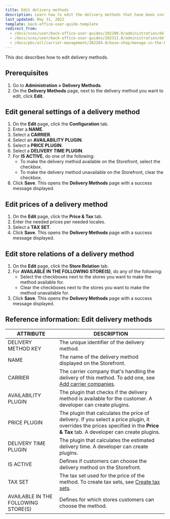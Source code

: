 ```yaml
---
title: Edit delivery methods
description: Learn how to edit the delivery methods that have been configured in Spryker Cloud Commerce OS Back Office
last_updated: May 31, 2022
template: back-office-user-guide-template
redirect_from:
  - /docs/scos/user/back-office-user-guides/202108.0/administration/delivery-methods/creating-and-managing-delivery-methods.html
  - /docs/scos/user/back-office-user-guides/202311.0/administration/delivery-methods/edit-delivery-methods.html
  - /docs/pbc/all/carrier-management/202204.0/base-shop/manage-in-the-back-office/edit-delivery-methods.html
---
```


This doc describes how to edit delivery methods.

## Prerequisites

1. Go to **Administration&nbsp;<span aria-label="and then">></span> Delivery Methods**.
2. On the **Delivery Methods** page, next to the delivery method you want to edit, click **Edit**.

## Edit general settings of a delivery method

1. On the **Edit** page, click the **Configuration** tab.
2. Enter a **NAME**.
3. Select a **CARRIER**.
4. Select an **AVAILABILITY PLUGIN**.
5. Select a **PRICE PLUGIN**.
6. Select a **DELIVERY TIME PLUGIN**.
7. For **IS ACTIVE**, do one of the following:
    - To make the delivery method available on the Storefront, select the checkbox.
    - To make the delivery method unavailable on the Storefront, clear the checkbox.
8. Click **Save**.
    This opens the **Delivery Methods** page with a success message displayed.

## Edit prices of a delivery method

1. On the **Edit** page, click the **Price & Tax** tab.
2. Enter the needed prices per needed locales.
3. Select a **TAX SET**.
4. Click **Save**.
    This opens the **Delivery Methods** page with a success message displayed.


## Edit store relations of a delivery method

1. On the **Edit** page, click the **Store Relation** tab.
2. For **AVAILABLE IN THE FOLLOWING STORE(S)**, do any of the following:
    - Select the checkboxes next to the stores you want to make the method available for.
    - Clear the checkboxes next to the stores you want to make the method unavailable for.
3. Click **Save**.
    This opens the **Delivery Methods** page with a success message displayed.

## Reference information: Edit delivery methods


| ATTRIBUTE | DESCRIPTION |
| --- | --- |
| DELIVERY METHOD KEY | The unique identifier of the delivery method. |
| NAME | The name of the delivery method displayed on the Storefront. |
| CARRIER | The carrier company that's handling the delivery of this method. To add one, see [Add carrier companies](/docs/pbc/all/carrier-management/{{site.version}}/base-shop/manage-in-the-back-office/add-carrier-companies.html). |
| AVAILABILITY PLUGIN | The plugin that checks if the delivery method is available for the customer. A developer can create plugins. |
|  PRICE PLUGIN | The plugin that calculates the price of delivery. If you select a price  plugin, it overrides the prices specified in the **Price & Tax** tab. A developer can create plugins. |
| DELIVERY TIME PLUGIN | The plugin that calculates the estimated delivery time. A developer can create plugins. |
| IS ACTIVE | Defines if customers can choose the delivery method on the Storefront. |
| TAX SET | The tax set used for the price of the method. To create tax sets, see [Create tax sets](/docs/pbc/all/tax-management/{{page.version}}/base-shop/manage-in-the-back-office/create-tax-sets.html).
| AVAILABLE IN THE FOLLOWING STORE(S) | Defines for which stores customers can choose the method. |
